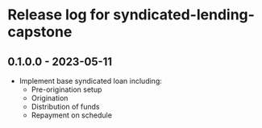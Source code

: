 # Release log for syndicated-lending-capstone

## 0.1.0.0 - 2023-05-11

* Implement base syndicated loan including:
  * Pre-origination setup
  * Origination
  * Distribution of funds
  * Repayment on schedule
